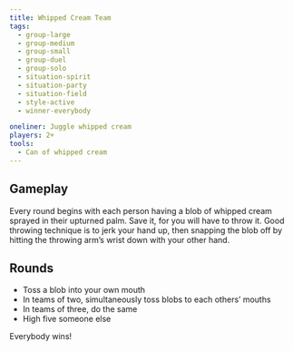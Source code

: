 ```yaml
---
title: Whipped Cream Team
tags:
  - group-large
  - group-medium
  - group-small
  - group-duel
  - group-solo
  - situation-spirit
  - situation-party
  - situation-field
  - style-active
  - winner-everybody

oneliner: Juggle whipped cream
players: 2+
tools:
  - Can of whipped cream
---
```

## Gameplay
Every round begins with each person having a blob of whipped cream sprayed in their upturned palm. Save it, for you will have to throw it. Good throwing technique is to jerk your hand up, then snapping the blob off by hitting the throwing arm’s wrist down with your other hand.

## Rounds
- Toss a blob into your own mouth
- In teams of two, simultaneously toss blobs to each others’ mouths
- In teams of three, do the same
- High five someone else

Everybody wins!
